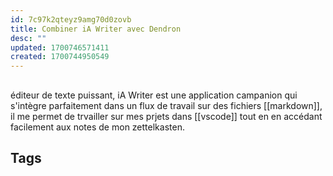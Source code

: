 ```yaml
---
id: 7c97k2qteyz9amg70d0zovb
title: Combiner iA Writer avec Dendron
desc: ""
updated: 1700746571411
created: 1700744950549
---
```


##

éditeur de texte puissant, iA Writer est une application campanion qui s'intègre parfaitement dans un flux de travail sur des fichiers [[markdown]], il me permet de trvailler sur mes prjets dans [[vscode]] tout en en accédant facilement aux notes de mon zettelkasten.

## Tags
